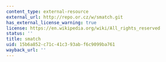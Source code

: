 ```yaml
---
content_type: external-resource
external_url: http://repo.or.cz/w/smatch.git
has_external_license_warning: true
license: https://en.wikipedia.org/wiki/All_rights_reserved
status: ''
title: smatch
uid: 15b6a852-c71c-41c3-93ab-f6c9099ba761
wayback_url: ''
---
```

